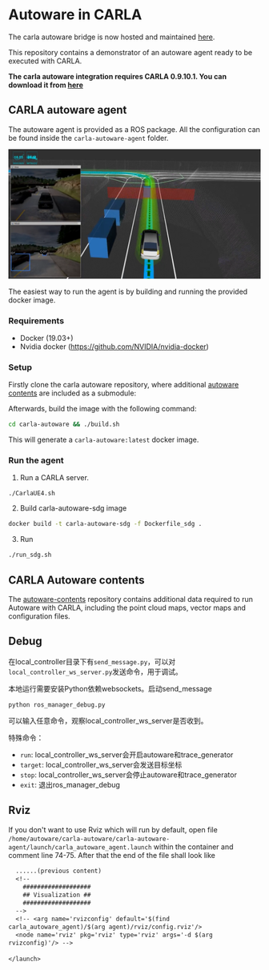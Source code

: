 # Autoware in CARLA

The carla autoware bridge is now hosted and maintained [here](https://github.com/Autoware-AI/simulation/tree/master/carla_simulator_bridge).

This repository contains a demonstrator of an autoware agent ready to be executed with CARLA.

**The carla autoware integration requires CARLA 0.9.10.1. You can download it from [here](https://github.com/carla-simulator/carla/releases/tag/0.9.10.1)**

## CARLA autoware agent
The autoware agent is provided as a ROS package. All the configuration can be found inside the `carla-autoware-agent` folder.

![carla-autoware](docs/images/carla_autoware.png)

The easiest way to run the agent is by building and running the provided docker image.

### Requirements

- Docker (19.03+)
- Nvidia docker (https://github.com/NVIDIA/nvidia-docker)

### Setup

Firstly clone the carla autoware repository, where additional [autoware contents](https://bitbucket.org/carla-simulator/autoware-contents.git) are included as a submodule:

Afterwards, build the image with the following command:

```sh
cd carla-autoware && ./build.sh
```

This will generate a `carla-autoware:latest` docker image.

### Run the agent

1. Run a CARLA server.

```
./CarlaUE4.sh
```

2. Build carla-autoware-sdg image

```sh
docker build -t carla-autoware-sdg -f Dockerfile_sdg .
```

3. Run

```sh
./run_sdg.sh
```

## CARLA Autoware contents
The [autoware-contents](https://bitbucket.org/carla-simulator/autoware-contents.git) repository contains additional data required to run Autoware with CARLA, including the point cloud maps, vector maps and configuration files.

## Debug

在local_controller目录下有`send_message.py`，可以对`local_controller_ws_server.py`发送命令，用于调试。

本地运行需要安装Python依赖websockets。启动send_message

```
python ros_manager_debug.py
```

可以输入任意命令，观察local_controller_ws_server是否收到。

特殊命令：

- `run`: local_controller_ws_server会开启autoware和trace_generator
- `target`: local_controller_ws_server会发送目标坐标
- `stop`: local_controller_ws_server会停止autoware和trace_generator
- `exit`: 退出ros_manager_debug

## Rviz
If you don't want to use Rviz which will run by default, open file `/home/autoware/carla-autoware/carla-autoware-agent/launch/carla_autoware_agent.launch` within the container and comment line 74-75. After that the end of the file shall look like

```
  ......(previous content)
  <!--
    ###################
    ## Visualization ## 
    ###################
  -->
  <!-- <arg name='rvizconfig' default='$(find carla_autoware_agent)/$(arg agent)/rviz/config.rviz'/>
  <node name='rviz' pkg='rviz' type='rviz' args='-d $(arg rvizconfig)'/> -->

</launch>
```